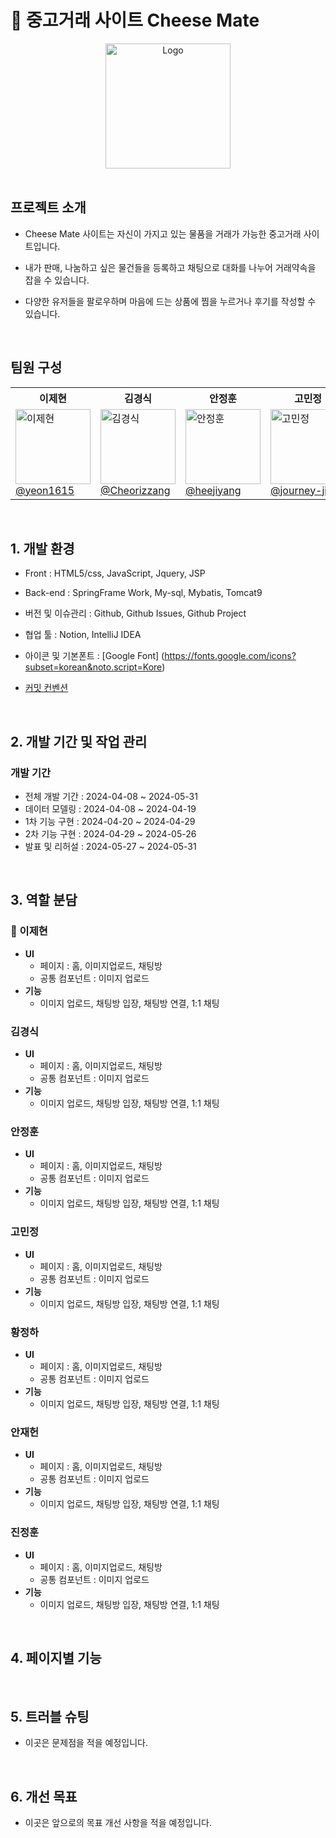 # 🧀 중고거래 사이트 Cheese Mate

<div align="center">
  <img src="https://github.com/wafflu/Team-cheesemate/assets/25775671/f6732352-a2b1-4f8d-85f8-3f8552827965" alt="Logo" width="200"/>
</div>

<br>

## 프로젝트 소개

- Cheese Mate 사이트는 자신이 가지고 있는 물품을 거래가 가능한 중고거래 사이트입니다.
- 내가 판매, 나눔하고 싶은 물건들을 등록하고 채팅으로 대화를 나누어 거래약속을 잡을 수 있습니다.

- 다양한 유저들을 팔로우하며 마음에 드는 상품에 찜을 누르거나 후기를 작성할 수 있습니다.

<br>

## 팀원 구성

<div align="center">
  <table>
    <tr>
      <th>이제현</th>
      <th>김경식</th>
      <th>안정훈</th>
      <th>고민정</th>
      <th>황정하</th>
      <th>안재헌</th>
      <th>진정훈</th>
    </tr>
    <tr>
      <td style="width: 120px; height: 120px;">
        <img src="https://github.com/wafflu/Team-cheesemate/assets/25775671/26c4d5ba-616e-41f8-ac82-4d5ba59c774a" width="120" height="120" alt="이제현"><br/>
        <a href="https://github.com/yeon1615">@yeon1615</a>
      </td>
      <td style="width: 120px; height: 120px;">
        <img src="https://github.com/wafflu/Team-cheesemate/assets/25775671/b8ef4344-209e-43f9-a76e-2fc7df38077f" width="120" height="120" alt="김경식"><br/>
        <a href="https://github.com/Cheorizzang">@Cheorizzang</a>
      </td>
      <td style="width: 120px; height: 120px;">
        <img src="https://github.com/wafflu/Team-cheesemate/assets/25775671/df6fb7a0-f6db-4bc4-8e70-78002375b89d" width="120" height="120" alt="안정훈"><br/>
        <a href="https://github.com/heejiyang">@heejiyang</a>
      </td>
      <td style="width: 120px; height: 120px;">
        <img src="https://github.com/wafflu/Team-cheesemate/assets/25775671/5745a55d-97e2-4a99-a07d-1d132f28b211" width="120" height="120" alt="고민정"><br/>
        <a href="https://github.com/journey-ji">@journey-ji</a>
      </td>
      <td style="width: 120px; height: 120px;">
        <img src="https://github.com/wafflu/Team-cheesemate/assets/25775671/cd3f9aec-0b7a-4028-9409-251f0b090479" width="120" height="120" alt="황정하"><br/>
        <a href="https://github.com/journey-ji">@journey-ji</a>
      </td>
      <td style="width: 120px; height: 120px;">
        <img src="https://github.com/wafflu/Team-cheesemate/assets/25775671/c55b5869-efbb-4233-bd98-0600df02d4c2" width="120" height="120" alt="안재헌"><br/>
        <a href="https://github.com/journey-ji">@journey-ji</a>
      </td>
      <td style="width: 120px; height: 120px;">
        <img src="https://github.com/wafflu/Team-cheesemate/assets/25775671/1cdccb8a-12ab-454a-82e9-4c90f37617b5" width="120" height="120" alt="진정훈"><br/>
        <a href="https://github.com/journey-ji">@journey-ji</a>
      </td>
    </tr>
  </table>
</div>

<br>

## 1. 개발 환경

- Front : HTML5/css, JavaScript, Jquery, JSP
- Back-end : SpringFrame Work, My-sql, Mybatis, Tomcat9
- 버전 및 이슈관리 : Github, Github Issues, Github Project
- 협업 툴 : Notion, IntelliJ IDEA

- 아이콘 및 기본폰트 : [Google Font] (https://fonts.google.com/icons?subset=korean&noto.script=Kore)
- [커밋 컨벤션](https://github.com/likelion-project-README/README/wiki/%EC%BB%A4%EB%B0%8B-%EC%BB%A8%EB%B2%A4%EC%85%98)

<br>

## 2. 개발 기간 및 작업 관리

### 개발 기간

- 전체 개발 기간 : 2024-04-08 ~ 2024-05-31
- 데이터 모델링 : 2024-04-08 ~ 2024-04-19
- 1차 기능 구현 : 2024-04-20 ~ 2024-04-29
- 2차 기능 구현 : 2024-04-29 ~ 2024-05-26
- 발표 및 리허설 : 2024-05-27 ~ 2024-05-31

<br>

## 3. 역할 분담

### 🧟 이제현

- **UI**
    - 페이지 : 홈, 이미지업로드, 채팅방
    - 공통 컴포넌트 : 이미지 업로드
- **기능**
    - 이미지 업로드, 채팅방 입장, 채팅방 연결, 1:1 채팅
 
### 김경식

- **UI**
    - 페이지 : 홈, 이미지업로드, 채팅방
    - 공통 컴포넌트 : 이미지 업로드
- **기능**
    - 이미지 업로드, 채팅방 입장, 채팅방 연결, 1:1 채팅
 
### 안정훈

- **UI**
    - 페이지 : 홈, 이미지업로드, 채팅방
    - 공통 컴포넌트 : 이미지 업로드
- **기능**
    - 이미지 업로드, 채팅방 입장, 채팅방 연결, 1:1 채팅
 
### 고민정

- **UI**
    - 페이지 : 홈, 이미지업로드, 채팅방
    - 공통 컴포넌트 : 이미지 업로드
- **기능**
    - 이미지 업로드, 채팅방 입장, 채팅방 연결, 1:1 채팅

### 황정하

- **UI**
    - 페이지 : 홈, 이미지업로드, 채팅방
    - 공통 컴포넌트 : 이미지 업로드
- **기능**
    - 이미지 업로드, 채팅방 입장, 채팅방 연결, 1:1 채팅
 
### 안재헌

- **UI**
    - 페이지 : 홈, 이미지업로드, 채팅방
    - 공통 컴포넌트 : 이미지 업로드
- **기능**
    - 이미지 업로드, 채팅방 입장, 채팅방 연결, 1:1 채팅
 
### 진정훈

- **UI**
    - 페이지 : 홈, 이미지업로드, 채팅방
    - 공통 컴포넌트 : 이미지 업로드
- **기능**
    - 이미지 업로드, 채팅방 입장, 채팅방 연결, 1:1 채팅
 
<br>

## 4. 페이지별 기능

<br>

## 5. 트러블 슈팅
- 이곳은 문제점을 적을 예정입니다.

<br>

## 6. 개선 목표
- 이곳은 앞으로의 목표 개선 사항을 적을 예정입니다.
